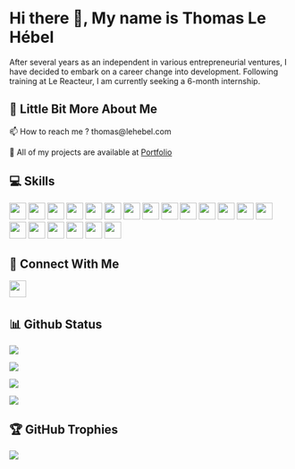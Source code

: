 # Hi there 👋, My name is Thomas Le Hébel

After several years as an independent in various entrepreneurial ventures, I have decided to embark on a career change into development. Following training at Le Reacteur, I am currently seeking a 6-month internship.

## 💫 Little Bit More About Me
<p>📫 How to reach me ? thomas@lehebel.com</p>
<p>🤖 All of my projects are available at <a href="https://www.lehebel.com">Portfolio</a></p>

## 💻 Skills
<p>
<img src="https://img.shields.io/badge/javascript-%23323330.svg?style=for-the-badge&logo=javascript&logoColor=%23F7DF1E" style="margin-bottom: 4px;" height="30px">
<img src="https://img.shields.io/badge/react_native-%2320232a.svg?style=for-the-badge&logo=react&logoColor=%2361DAFB" style="margin-bottom: 4px;" height="30px">
<img src="https://img.shields.io/badge/html5-%23E34F26.svg?style=for-the-badge&logo=html5&logoColor=white" style="margin-bottom: 4px;" height="30px">
<img src="https://img.shields.io/badge/css3-%231572B6.svg?style=for-the-badge&logo=css3&logoColor=white" style="margin-bottom: 4px;" height="30px">
<img src="https://img.shields.io/badge/react-%2320232a.svg?style=for-the-badge&logo=react&logoColor=%2361DAFB" style="margin-bottom: 4px;" height="30px">
<img src="https://img.shields.io/badge/tailwindcss-%2338B2AC.svg?style=for-the-badge&logo=tailwind-css&logoColor=white" style="margin-bottom: 4px;" height="30px">
<img src="https://img.shields.io/badge/node.js-6DA55F?style=for-the-badge&logo=node.js&logoColor=white" style="margin-bottom: 4px;" height="30px">
<img src="https://img.shields.io/badge/express.js-%23404d59.svg?style=for-the-badge&logo=express&logoColor=%2361DAFB" style="margin-bottom: 4px;" height="30px">
<img src="https://img.shields.io/badge/git-%23F05033.svg?style=for-the-badge&logo=git&logoColor=white" style="margin-bottom: 4px;" height="30px">
<img src="https://img.shields.io/badge/trello-%230052CC.svg?style=for-the-badge&logo=trello&logoColor=white" style="margin-bottom: 4px;" height="30px">
<img src="https://img.shields.io/badge/notion-%23000000.svg?style=for-the-badge&logo=notion&logoColor=white" style="margin-bottom: 4px;" height="30px">
<img src="https://img.shields.io/badge/yarn-%232C8EBB.svg?style=for-the-badge&logo=yarn&logoColor=white" style="margin-bottom: 4px;" height="30px">
<img src="https://img.shields.io/badge/WordPress-%2321759B.svg?style=for-the-badge&logo=wordpress-&logoColor=white" style="margin-bottom: 4px;" height="30px">
<img src="https://img.shields.io/badge/adobe-%23FF0000.svg?style=for-the-badge&logo=adobe-&logoColor=white" style="margin-bottom: 4px;" height="30px">
<img src="https://img.shields.io/badge/airtable-%2318BFFF.svg?style=for-the-badge&logo=airtable&logoColor=white" style="margin-bottom: 4px;" height="30px">
<img src="https://img.shields.io/badge/mongodb-%2347A248.svg?style=for-the-badge&logo=mongodb&logoColor=white" style="margin-bottom: 4px;" height="30px">
<img src="https://img.shields.io/badge/npm-%23CB3837.svg?style=for-the-badge&logo=npm&logoColor=white" style="margin-bottom: 4px;" height="30px">
<img src="https://img.shields.io/badge/zapier-%23FF4F00.svg?style=for-the-badge&logo=zapier&logoColor=white" style="margin-bottom: 4px;" height="30px">
<img src="https://img.shields.io/badge/postman-%23FF6C37.svg?style=for-the-badge&logo=postman&logoColor=white" style="margin-bottom: 4px;" height="30px">
<img src="https://img.shields.io/badge/hubspot-%23FF7A59.svg?style=for-the-badge&logo=hubspot&logoColor=white" style="margin-bottom: 4px;" height="30px">
</p>

## 👥 Connect With Me
<p>
<a href="https://www.linkedin.com/in/thomas-le-h%C3%A9bel-1b566585"><img src="https://img.shields.io/badge/linkedin-%230077B5.svg?style=for-the-badge&logo=linkedin&logoColor=white" style="margin-bottom: 4px;" height="30px" target="_blank"></a>
</p>



## 📊 Github Status

<p><img src="https://github-readme-stats.vercel.app/api?username=thomaslh89&show_icons=true"><p>

<p><img src="https://github-readme-stats.vercel.app/api/top-langs/?username=thomaslh89&layout=compact"><p>

<p><img src="https://github-readme-streak-stats.herokuapp.com/?user=thomaslh89"><p>

<p><img src="https://visitcount.itsvg.in/api?id=thomaslh89&label=Profile%20Views&color=12&icon=5&pretty=true"><p>

## 🏆 GitHub Trophies

<p><img src="https://github-profile-trophy.vercel.app/?username=thomaslh89">
</p>
